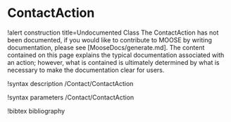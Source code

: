 <!-- MOOSE Documentation Stub: Remove this when content is added. -->

# ContactAction

!alert construction title=Undocumented Class
The ContactAction has not been documented, if you would like to contribute to MOOSE by writing
documentation, please see [MooseDocs/generate.md]. The content contained on this page explains the typical
documentation associated with an action; however, what is contained is ultimately determined by what
is necessary to make the documentation clear for users.

!syntax description /Contact/ContactAction

!syntax parameters /Contact/ContactAction

!bibtex bibliography
